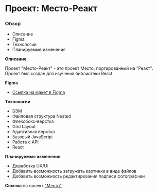 # Проект: Место-Реакт

### Обзор
* Описание
* Figma
* Технологии
* Планируемые изменения

**Описание**

Проект "Место-Реакт" - это проект Место, портированный на "Реакт". Проект был создан для изучения библиотеки React.

**Figma**

* [Ссылка на макет в Figma](https://www.figma.com/file/2cn9N9jSkmxD84oJik7xL7/JavaScript.-Sprint-4?node-id=0%3A1)

**Технологии**

* БЭМ
* Файловая структура Nested
* Флексбокс-верстка
* Grid Layout
* Адаптивная верстка
* Базовый JavaScript
* Работа с API
* React

**Планируемые изменения**

* Доработка UX/UI
* Добавить возможность загружать картинки в виде файлов
* Добавить возможность редактирования подписи фотографиии

**Ссылка** на проект ["Место"](https://pavel-kazanin.github.io/mesto/index.html)
